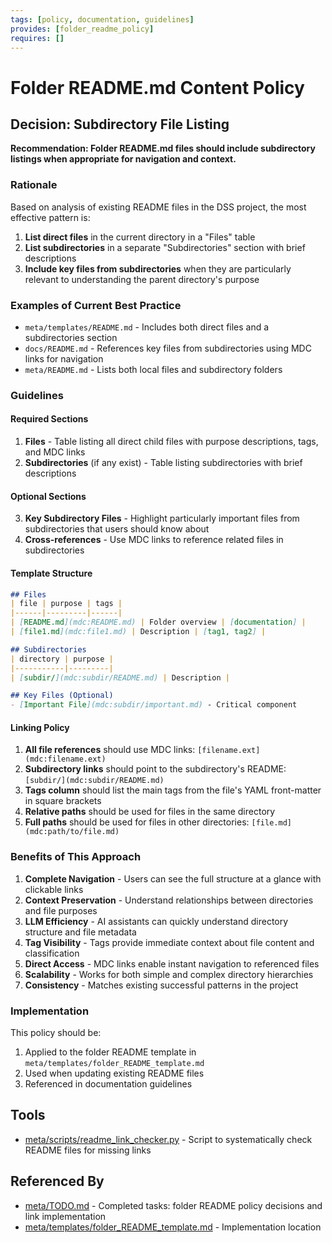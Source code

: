 ```yaml
---
tags: [policy, documentation, guidelines]
provides: [folder_readme_policy]
requires: []
---
```


# Folder README.md Content Policy

## Decision: Subdirectory File Listing

**Recommendation: Folder README.md files should include subdirectory listings when appropriate for navigation and context.**

### Rationale

Based on analysis of existing README files in the DSS project, the most effective pattern is:

1. **List direct files** in the current directory in a "Files" table
2. **List subdirectories** in a separate "Subdirectories" section with brief descriptions
3. **Include key files from subdirectories** when they are particularly relevant to understanding the parent directory's purpose

### Examples of Current Best Practice

- `meta/templates/README.md` - Includes both direct files and a subdirectories section
- `docs/README.md` - References key files from subdirectories using MDC links for navigation
- `meta/README.md` - Lists both local files and subdirectory folders

### Guidelines

#### Required Sections
1. **Files** - Table listing all direct child files with purpose descriptions, tags, and MDC links
2. **Subdirectories** (if any exist) - Table listing subdirectories with brief descriptions

#### Optional Sections
3. **Key Subdirectory Files** - Highlight particularly important files from subdirectories that users should know about
4. **Cross-references** - Use MDC links to reference related files in subdirectories

#### Template Structure
```markdown
## Files
| file | purpose | tags |
|------|---------|------|
| [README.md](mdc:README.md) | Folder overview | [documentation] |
| [file1.md](mdc:file1.md) | Description | [tag1, tag2] |

## Subdirectories
| directory | purpose |
|-----------|---------|
| [subdir/](mdc:subdir/README.md) | Description |

## Key Files (Optional)
- [Important File](mdc:subdir/important.md) - Critical component
```

#### Linking Policy

1. **All file references** should use MDC links: `[filename.ext](mdc:filename.ext)`
2. **Subdirectory links** should point to the subdirectory's README: `[subdir/](mdc:subdir/README.md)`
3. **Tags column** should list the main tags from the file's YAML front-matter in square brackets
4. **Relative paths** should be used for files in the same directory
5. **Full paths** should be used for files in other directories: `[file.md](mdc:path/to/file.md)`

### Benefits of This Approach

1. **Complete Navigation** - Users can see the full structure at a glance with clickable links
2. **Context Preservation** - Understand relationships between directories and file purposes
3. **LLM Efficiency** - AI assistants can quickly understand directory structure and file metadata
4. **Tag Visibility** - Tags provide immediate context about file content and classification
5. **Direct Access** - MDC links enable instant navigation to referenced files
6. **Scalability** - Works for both simple and complex directory hierarchies
7. **Consistency** - Matches existing successful patterns in the project

### Implementation

This policy should be:
1. Applied to the folder README template in `meta/templates/folder_README_template.md`
2. Used when updating existing README files
3. Referenced in documentation guidelines

## Tools

- [meta/scripts/readme_link_checker.py](mdc:meta/scripts/readme_link_checker.py) - Script to systematically check README files for missing links

## Referenced By

- [meta/TODO.md](mdc:meta/TODO.md) - Completed tasks: folder README policy decisions and link implementation
- [meta/templates/folder_README_template.md](mdc:meta/templates/folder_README_template.md) - Implementation location 